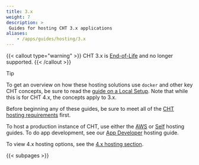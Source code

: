 ```yaml
---
title: 3.x
weight: 7
description: >
 Guides for hosting CHT 3.x applications
aliases:
    - /apps/guides/hosting/3.x
---
```


{{< callout type="warning" >}}
  CHT 3.x is [End-of-Life](/releases/#supported-versions) and no longer supported. 
{{< /callout >}}

> [!TIP]
> To get an overview on how these hosting solutions use `docker` and other key CHT concepts, be sure to read the [guide on a Local Setup](/building/local-setup). Note that while this is for CHT 4.x, the concepts apply to 3.x.

Before beginning any of these guides, be sure to meet all of the [CHT hosting requirements](/hosting/requirements) first.

To host a production instance of CHT, use either the [AWS](/hosting/3.x/ec2-setup-guide) or [Self](/hosting/3.x/self-hosting) hosting guides. To do app development, see our [App Developer](/hosting/3.x/app-developer) hosting guide.

To view 4.x hosting options, see the  [4.x hosting section](/hosting/4.x).

{{< subpages >}}
